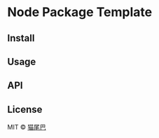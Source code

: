 # Node Package Template

## Install


## Usage


## API


## License

MIT © [猫尾巴](https://github.com/maoweiba>)
